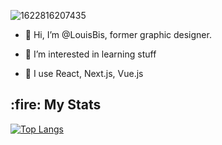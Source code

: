 ![1622816207435](https://user-images.githubusercontent.com/81558396/122246559-effb4380-cec6-11eb-8a45-d49467371dba.jpg)
- 👋 Hi, I’m @LouisBis, former graphic designer.
- 👀 I’m interested in learning stuff
- 🧰 I use React, Next.js, Vue.js

  <div align="center">
<h2>
   :fire: My Stats 
  </h2>

[![Top Langs](https://github-readme-stats.vercel.app/api/top-langs/?username=LouisBis&layout=donut&theme=dracula)](https://github.com/anuraghazra/github-readme-stats)
</div>
